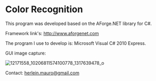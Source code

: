 # Color Recognition

This program was developed based on the AForge.NET library for C#.

Framework link's: http://www.aforgenet.com

The program I use to develop is: Microsoft Visual C# 2010 Express.

GUI image capture:

![12171558_10206811574100778_1317639478_o](https://cloud.githubusercontent.com/assets/15913938/21166825/c88fe172-c186-11e6-882d-b169bb3f3b52.jpg)

<script type='text/javascript' src='https://ko-fi.com/widgets/widget_2.js'></script><script type='text/javascript'>kofiwidget2.init('Buy Me a Coffee', '#363636', 'A224PTJ');kofiwidget2.draw();</script> 

Contact: herlein.mauro@gmail.com
